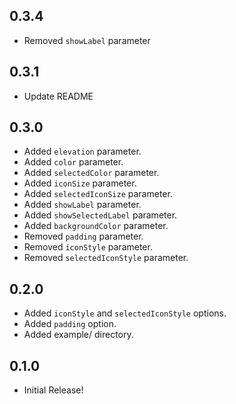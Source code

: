 ## 0.3.4
* Removed `showLabel` parameter

## 0.3.1
* Update README

## 0.3.0
* Added `elevation` parameter.
* Added `color` parameter.
* Added `selectedColor` parameter.
* Added `iconSize` parameter.
* Added `selectedIconSize` parameter.
* Added `showLabel` parameter.
* Added `showSelectedLabel` parameter.
* Added `backgroundColor` parameter.
* Removed `padding` parameter.
* Removed `iconStyle` parameter.
* Removed `selectedIconStyle` parameter.

## 0.2.0
* Added `iconStyle` and `selectedIconStyle` options.
* Added `padding` option.
* Added example/ directory.

## 0.1.0
* Initial Release!

